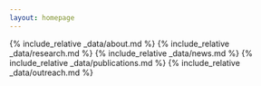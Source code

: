 ```yaml
---
layout: homepage
---
```


{% include_relative _data/about.md %}
{% include_relative _data/research.md %}
{% include_relative _data/news.md %}
{% include_relative _data/publications.md %}
{% include_relative _data/outreach.md %}








